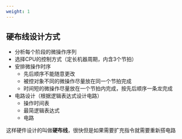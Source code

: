 ```yaml
---
weight: 1
---
```


## 硬布线设计方式

- 分析每个阶段的微操作序列
- 选择CPU的控制方式（定长机器周期，内含3个节拍）
- 安排微操作时序
  - 先后顺序不能随意更改
  - 被控对象不同的微操作尽量放在同一个节拍完成
  - 时间短的微操作尽量放在一个节拍内完成，按先后顺序一条龙完成
- 电路设计（根据逻辑表达式设计电路）
  - 操作时间表
  - 最简逻辑表达式
  - 电路

这样硬件设计的叫做**硬布线**，很快但是如果需要扩充指令就需要重新搭电路